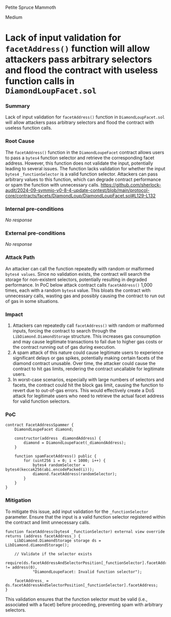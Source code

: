 Petite Spruce Mammoth

Medium

# Lack of input validation for `facetAddress()` function will allow attackers pass arbitrary selectors and flood the contract with useless function calls in `DiamondLoupFacet.sol`

### Summary

Lack of input validation for `facetAddress()` function in `DiamondLoupFacet.sol`  will allow attackers pass arbitrary selectors and flood the contract with useless function calls.

### Root Cause

The `facetAddress()` function in the `DiamondLoupeFacet` contract allows users to pass a `bytes4` function selector and retrieve the corresponding facet address. However, this function does not validate the input, potentially leading to several issues.
The function lacks validation for whether the input `bytes4` `_functionSelector` is a valid function selector. Attackers can pass arbitrary values to this function, which can degrade contract performance or spam the function with unnecessary calls.
https://github.com/sherlock-audit/2024-09-symmio-v0-8-4-update-contest/blob/main/protocol-core/contracts/facets/DiamondLoup/DiamondLoupFacet.sol#L129-L132

### Internal pre-conditions

_No response_

### External pre-conditions

_No response_

### Attack Path

An attacker can call the function repeatedly with random or malformed `bytes4 values`. Since no validation exists, the contract will search the storage for non-existent selectors, potentially resulting in degraded performance.
In PoC below attack contract calls `facetAddress()` 1,000 times, each with a random `bytes4` value. This bloats the contract with unnecessary calls, wasting gas and possibly causing the contract to run out of gas in some situations.

### Impact

1. Attackers can repeatedly call `facetAddress()` with random or malformed inputs, forcing the contract to search through the `LibDiamond.DiamondStorage` structure. This increases gas consumption and may cause legitimate transactions to fail due to higher gas costs or the contract running out of gas during execution.
2. A spam attack of this nature could cause legitimate users to experience significant delays or gas spikes, potentially making certain facets of the diamond contract unusable. Over time, the attacker could cause the contract to hit gas limits, rendering the contract uncallable for legitimate users.
3. In worst-case scenarios, especially with large numbers of selectors and facets, the contract could hit the block gas limit, causing the function to revert due to out-of-gas errors. This would effectively create a DoS attack for legitimate users who need to retrieve the actual facet address for valid function selectors.

### PoC

```solidity
contract FacetAddressSpammer {
    DiamondLoupeFacet diamond;

    constructor(address _diamondAddress) {
        diamond = DiamondLoupeFacet(_diamondAddress);
    }

    function spamFacetAddress() public {
        for (uint256 i = 0; i < 1000; i++) {
            bytes4 randomSelector = bytes4(keccak256(abi.encodePacked(i)));
            diamond.facetAddress(randomSelector);
        }
    }
}
```

### Mitigation

To mitigate this issue, add input validation for the `_functionSelector` parameter. Ensure that the input is a valid function selector registered within the contract and limit unnecessary calls.
```solidity
function facetAddress(bytes4 _functionSelector) external view override returns (address facetAddress_) {
    LibDiamond.DiamondStorage storage ds = LibDiamond.diamondStorage();
    
    // Validate if the selector exists
    require(ds.facetAddressAndSelectorPosition[_functionSelector].facetAddress != address(0), 
            "DiamondLoupeFacet: Invalid function selector");
    
    facetAddress_ = ds.facetAddressAndSelectorPosition[_functionSelector].facetAddress;
}
```
This validation ensures that the function selector must be valid (i.e., associated with a facet) before proceeding, preventing spam with arbitrary selectors.